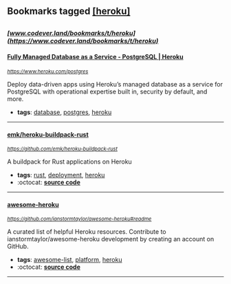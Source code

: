 ## Bookmarks tagged [[heroku]](https://www.codever.land/search?q=[heroku])

_<sup><sup>[www.codever.land/bookmarks/t/heroku](https://www.codever.land/bookmarks/t/heroku)</sup></sup>_
---
#### [Fully Managed Database as a Service - PostgreSQL | Heroku](https://www.heroku.com/postgres)
_<sup>https://www.heroku.com/postgres</sup>_

Deploy data-driven apps using Heroku’s managed database as a service for PostgreSQL with operational expertise built in, security by default, and more.
* **tags**: [database](../tagged/database.md), [postgres](../tagged/postgres.md), [heroku](../tagged/heroku.md)
---
#### [emk/heroku-buildpack-rust](https://github.com/emk/heroku-buildpack-rust)
_<sup>https://github.com/emk/heroku-buildpack-rust</sup>_

A buildpack for Rust applications on Heroku
* **tags**: [rust](../tagged/rust.md), [deployment](../tagged/deployment.md), [heroku](../tagged/heroku.md)
* :octocat: **[source code](https://github.com/emk/heroku-buildpack-rust)**
---
#### [awesome-heroku](https://github.com/ianstormtaylor/awesome-heroku#readme)
_<sup>https://github.com/ianstormtaylor/awesome-heroku#readme</sup>_

A curated list of helpful Heroku resources. Contribute to ianstormtaylor/awesome-heroku development by creating an account on GitHub.
* **tags**: [awesome-list](../tagged/awesome-list.md), [platform](../tagged/platform.md), [heroku](../tagged/heroku.md)
* :octocat: **[source code](https://github.com/ianstormtaylor/awesome-heroku#readme)**
---
